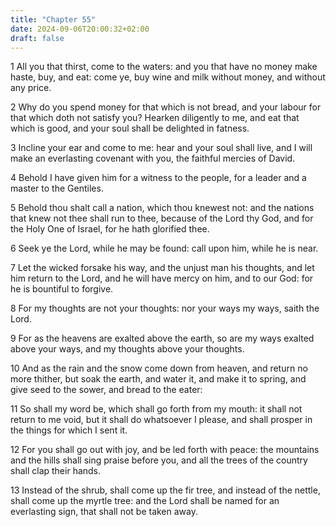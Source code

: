 ```yaml
---
title: "Chapter 55"
date: 2024-09-06T20:00:32+02:00
draft: false
---
```



1 All you that thirst, come to the waters: and you that have no money make haste, buy, and eat: come ye, buy wine and milk without money, and without any price.

2 Why do you spend money for that which is not bread, and your labour for that which doth not satisfy you? Hearken diligently to me, and eat that which is good, and your soul shall be delighted in fatness.

3 Incline your ear and come to me: hear and your soul shall live, and I will make an everlasting covenant with you, the faithful mercies of David.

4 Behold I have given him for a witness to the people, for a leader and a master to the Gentiles.

5 Behold thou shalt call a nation, which thou knewest not: and the nations that knew not thee shall run to thee, because of the Lord thy God, and for the Holy One of Israel, for he hath glorified thee.

6 Seek ye the Lord, while he may be found: call upon him, while he is near.

7 Let the wicked forsake his way, and the unjust man his thoughts, and let him return to the Lord, and he will have mercy on him, and to our God: for he is bountiful to forgive.

8 For my thoughts are not your thoughts: nor your ways my ways, saith the Lord.

9 For as the heavens are exalted above the earth, so are my ways exalted above your ways, and my thoughts above your thoughts.

10 And as the rain and the snow come down from heaven, and return no more thither, but soak the earth, and water it, and make it to spring, and give seed to the sower, and bread to the eater:

11 So shall my word be, which shall go forth from my mouth: it shall not return to me void, but it shall do whatsoever I please, and shall prosper in the things for which I sent it.

12 For you shall go out with joy, and be led forth with peace: the mountains and the hills shall sing praise before you, and all the trees of the country shall clap their hands.

13 Instead of the shrub, shall come up the fir tree, and instead of the nettle, shall come up the myrtle tree: and the Lord shall be named for an everlasting sign, that shall not be taken away.

